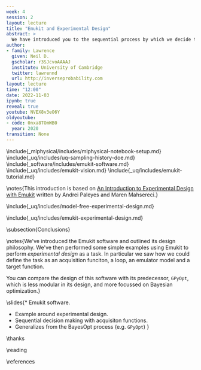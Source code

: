 ```yaml
---
week: 4
session: 2
layout: lecture
title: "Emukit and Experimental Design"
abstract: >
  We have introduced you to the sequential process by which we decide to evaluation points in a simulation through Bayesian optimization. In this lecture we introduce Emukit. Emukit is a software framework for decision programming via surrogage modelling and emulation. It formalizes the process of selecting a point via an acquisition function and provides a general framework for incorporating surrogate models and the acquisition function of your choice. We'll then show how Emukit can be used for *active* experimental design.
author:
- family: Lawrence
  given: Neil D.
  gscholar: r3SJcvoAAAAJ
  institute: University of Cambridge
  twitter: lawrennd
  url: http://inverseprobability.com
layout: lecture
time: "12:00"
date: 2022-11-03
ipynb: true
reveal: true
youtube: NVEX8v3eO6Y
oldyoutube: 
- code: 0nxa8TOmWB0
  year: 2020
transition: None
---
```



\include{_mlphysical/includes/mlphysical-notebook-setup.md}
\include{_uq/includes/uq-sampling-history-doe.md}
\include{_software/includes/emukit-software.md}
\include{_uq/includes/emukit-vision.md}
\include{_uq/includes/emukit-tutorial.md}


\notes{This introduction is based on [An Introduction to Experimental Design with Emukit](https://github.com/EmuKit/emukit/blob/master/notebooks/Emukit-tutorial-experimental-design-introduction.ipynb) written by Andrei Paleyes and Maren Mahsereci.}

\include{_uq/includes/model-free-experimental-design.md}

\include{_uq/includes/emukit-experimental-design.md}

\subsection{Conclusions}

\notes{We've introduced the Emukit software and outlined its design philosophy. We've then performed some simple examples using Emukit to perform *experimental design* as a task. In particular we saw how we could define the task as an acquisition funciton, a loop, an emulator model and a target function.

You can compare the design of this software with its predecessor, `GPyOpt`, which is less modular in its design, and more focussed on Bayesian optimization.}

\slides{* Emukit software.
* Example around experimental design.
* Sequential decision making with acquisiton functions.
* Generalizes from the BayesOpt process (e.g. `GPyOpt`)
}

\thanks

\reading

\references
